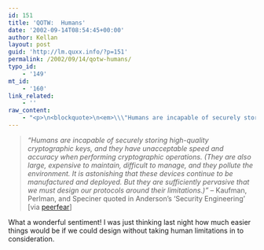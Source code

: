 ```yaml
---
id: 151
title: 'QOTW:  Humans'
date: '2002-09-14T08:54:45+00:00'
author: Kellan
layout: post
guid: 'http://lm.quxx.info/?p=151'
permalink: /2002/09/14/qotw-humans/
typo_id:
    - '149'
mt_id:
    - '160'
link_related:
    - ''
raw_content:
    - "<p>\n<blockquote>\n<em>\\\"Humans are incapable of securely storing high-quality cryptographic keys, and they have unacceptable speed and accuracy when performing cryptographic operations. (They are also large, expensive to maintain, difficult to manage, and they pollute the environment. It is astonishing that these devices continue to be manufactured and deployed. But they are sufficiently pervasive that we must design our protocols around their limitations.)\\\"</em> - Kaufman, Perlman, and Speciner quoted in Anderson\\'s \\'Security Engineering\\'  [via <a href=\\\"http://peerfear.org\\\">peerfear</a>]\n</blockquote>\nWhat a wonderful sentiment!  I was just thinking last night how much easier things would be if we could design without taking human limitations in to consideration.\n</p>"
---
```


> *“Humans are incapable of securely storing high-quality cryptographic keys, and they have unacceptable speed and accuracy when performing cryptographic operations. (They are also large, expensive to maintain, difficult to manage, and they pollute the environment. It is astonishing that these devices continue to be manufactured and deployed. But they are sufficiently pervasive that we must design our protocols around their limitations.)”* – Kaufman, Perlman, and Speciner quoted in Anderson’s ‘Security Engineering’ [via [peerfear](http://peerfear.org)]

What a wonderful sentiment! I was just thinking last night how much easier things would be if we could design without taking human limitations in to consideration. 